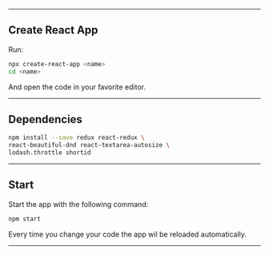 
------

## Create React App

Run:
```bash
npx create-react-app <name>
cd <name>
```

And open the code in your favorite editor.

------

## Dependencies

```bash
npm install --save redux react-redux \
react-beautiful-dnd react-textarea-autosize \
lodash.throttle shortid
```

------

## Start

Start the app with the following command:

```bash
npm start
```

Every time you change your code the app wil be reloaded automatically.

------


